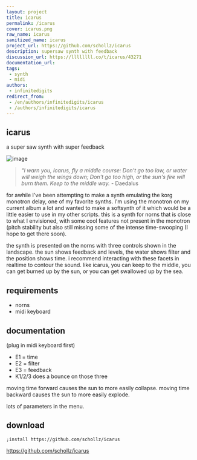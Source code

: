 ```yaml
---
layout: project
title: icarus
permalink: /icarus
cover: icarus.png
raw_name: icarus
sanitized_name: icarus
project_url: https://github.com/schollz/icarus
description: supersaw synth with feedback
discussion_url: https://llllllll.co/t/icarus/43271
documentation_url: 
tags:
 - synth
 - midi
authors:
 - infinitedigits
redirect_from:
 - /en/authors/infinitedigits/icarus
 - /authors/infinitedigits/icarus
---
```

## icarus

a super saw synth with super feedback

![image](https://user-images.githubusercontent.com/6550035/112495248-f7380880-8d40-11eb-84c4-09f8224ed591.png)


> *“I warn you, Icarus, fly a middle course: Don't go too low, or water will weigh the wings down; Don't go too high, or the sun's fire will burn them. Keep to the middle way.* -  Daedalus


for awhile I've been attempting to make a synth emulating the korg monotron delay, one of my favorite synths. I'm using the monotron on my current album a lot and wanted to make a softsynth of it which would be a little easier to use in my other scripts. this is a synth for norns that is close to what I envisioned, with some cool features not present in the monotron (pitch stability but also still missing some of the intense time-swooping (I hope to get there soon). 

the synth is presented on the norns with three controls shown in the landscape. the sun shows feedback and levels, the water shows filter and the position shows time. i recommend interacting with these facets in realtime to contour the sound. like icarus, you can keep to the middle, you can get burned up by the sun, or you can get swallowed up by the sea.

## requirements

- norns
- midi keyboard

## documentation

(plug in midi keyboard first)

- E1 = time
- E2 = filter
- E3 = feedback
- K1/2/3 does a bounce on those three

moving time forward causes the sun to more easily collapse. moving time backward causes the sun to more easily explode. 

lots of parameters in the menu.

## download

`;install https://github.com/schollz/icarus`

https://github.com/schollz/icarus
